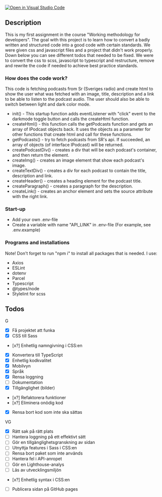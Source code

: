 [![Open in Visual Studio Code](https://classroom.github.com/assets/open-in-vscode-c66648af7eb3fe8bc4f294546bfd86ef473780cde1dea487d3c4ff354943c9ae.svg)](https://classroom.github.com/online_ide?assignment_repo_id=10475269&assignment_repo_type=AssignmentRepo)

## Description

This is my first assignment in the course "Working methodology for developers". The goal with this project is to learn how to convert a badly written and structured code into a good code with certain standards. We were given css and javascript files and a project that didn't work properly. Down below you can see different todos that needed to be fixed. We were to convert the css to scss, javascript to typescript and restructure, remove and rewrite the code if needed to achieve best practice standards.

### How does the code work?

This code is fetching podcasts from Sr (Sveriges radio) and create html to show the user what was fetched with an image, title, description and a link to be able to listen to the podcast audio. The user should also be able to switch between light and dark color mode.

- init() - This startup function adds eventListener with "click" event to the darkmode toggle button and calls the createHtml function.
- createHtml() - this function calls the getPodcasts function and gets an array of IPodcast objects back. It uses the objects as a parameter for other functions that create html and call for these functions.
- getPodcasts() - try to fetch podcasts from SR's api. If succeeded, an array of objects (of interface IPodcast) will be returned.
- createPodcastDiv() - creates a div that will be each podcast's container, and then return the element.
- createImg() - creates an image element that show each podcast's image.
- createTextDiv() - creates a div for each podcast to contain the title, description and link.
- createHeader() - creates a heading element for the podcast title.
- createParagraph() - creates a paragraph for the description.
- createLink() - creates an anchor element and sets the source attribute with the right link.

### Start-up

- Add your own .env-file
- Create a variable with name "API_LINK" in .env-file (For example, see .env.example)

### Programs and installations

Note! Don't forget to run "npm i" to install all packages that is needed.
I use:

- Axios
- ESLint
- dotenv
- Parcel
- Typescript
- @types/node
- Stylelint for scss

## Todos

G

- [x] Få projektet att funka
- [x] CSS till Sass
- [x?] Enhetlig namngivning i CSS:en
- [x] Konvertera till TypeScript
- [x] Enhetlig kodkvalitet
- [x] Mobilvyn
- [x] Språk
- [x] Rensa loggning
- [ ] Dokumentation
- [x] Tillgänglighet (bilder)
- [x?] Refaktorera funktioner
- [x?] Eliminera onödig kod
- [x] Rensa bort kod som inte ska sättas

VG

- [x] Rätt sak på rätt plats
- [ ] Hantera loggning på ett effektivt sätt
- [ ] Gör en tillgänglighetsgranskning av sidan
- [ ] Utnyttja features i Sass i CSS:en
- [ ] Rensa bort paket som inte används
- [ ] Hantera fel i API-anropet
- [ ] Gör en Lighthouse-analys
- [ ] Läs av utvecklingsmiljön
- [x?] Enhetlig syntax i CSS:en
- [ ] Publicera sidan på GitHub pages
